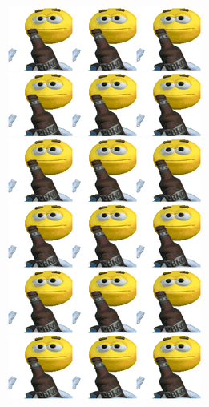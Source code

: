 ![doot](https://raw.githubusercontent.com/Poeeno/Poeeno/refs/heads/main/me-and-the-minecraft-boys-minecraft.gif)![doot](https://raw.githubusercontent.com/Poeeno/Poeeno/refs/heads/main/me-and-the-minecraft-boys-minecraft.gif)![doot](https://raw.githubusercontent.com/Poeeno/Poeeno/refs/heads/main/me-and-the-minecraft-boys-minecraft.gif)![doot](https://raw.githubusercontent.com/Poeeno/Poeeno/refs/heads/main/me-and-the-minecraft-boys-minecraft.gif)![doot](https://raw.githubusercontent.com/Poeeno/Poeeno/refs/heads/main/me-and-the-minecraft-boys-minecraft.gif)![doot](https://raw.githubusercontent.com/Poeeno/Poeeno/refs/heads/main/me-and-the-minecraft-boys-minecraft.gif)![doot](https://raw.githubusercontent.com/Poeeno/Poeeno/refs/heads/main/me-and-the-minecraft-boys-minecraft.gif)![doot](https://raw.githubusercontent.com/Poeeno/Poeeno/refs/heads/main/me-and-the-minecraft-boys-minecraft.gif)![doot](https://raw.githubusercontent.com/Poeeno/Poeeno/refs/heads/main/me-and-the-minecraft-boys-minecraft.gif)![doot](https://raw.githubusercontent.com/Poeeno/Poeeno/refs/heads/main/me-and-the-minecraft-boys-minecraft.gif)![doot](https://raw.githubusercontent.com/Poeeno/Poeeno/refs/heads/main/me-and-the-minecraft-boys-minecraft.gif)![doot](https://raw.githubusercontent.com/Poeeno/Poeeno/refs/heads/main/me-and-the-minecraft-boys-minecraft.gif)![doot](https://raw.githubusercontent.com/Poeeno/Poeeno/refs/heads/main/me-and-the-minecraft-boys-minecraft.gif)![doot](https://raw.githubusercontent.com/Poeeno/Poeeno/refs/heads/main/me-and-the-minecraft-boys-minecraft.gif)![doot](https://raw.githubusercontent.com/Poeeno/Poeeno/refs/heads/main/me-and-the-minecraft-boys-minecraft.gif)![doot](https://raw.githubusercontent.com/Poeeno/Poeeno/refs/heads/main/me-and-the-minecraft-boys-minecraft.gif)![doot](https://raw.githubusercontent.com/Poeeno/Poeeno/refs/heads/main/me-and-the-minecraft-boys-minecraft.gif)![doot](https://raw.githubusercontent.com/Poeeno/Poeeno/refs/heads/main/me-and-the-minecraft-boys-minecraft.gif)
